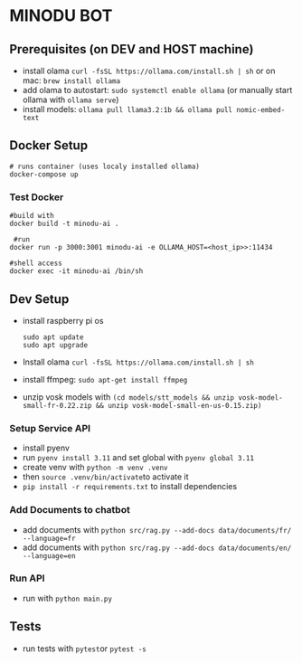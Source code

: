# MINODU BOT

## Prerequisites (on DEV and HOST machine)

* install olama `curl -fsSL https://ollama.com/install.sh | sh` or on mac: `brew install ollama`
* add olama to autostart: `sudo systemctl enable ollama` (or manually start ollama with `ollama serve`)
* install models: `ollama pull llama3.2:1b && ollama pull nomic-embed-text`

## Docker Setup

```
# runs container (uses localy installed ollama)
docker-compose up
```

### Test Docker

```
#build with
docker build -t minodu-ai .

 #run
docker run -p 3000:3001 minodu-ai -e OLLAMA_HOST=<host_ip>>:11434

#shell access
docker exec -it minodu-ai /bin/sh
```


## Dev Setup

* install raspberry pi os

  ```
  sudo apt update
  sudo apt upgrade
  ```

* Install olama `curl -fsSL https://ollama.com/install.sh | sh`
* install ffmpeg: `sudo apt-get install ffmpeg`
* unzip vosk models with `(cd models/stt_models && unzip vosk-model-small-fr-0.22.zip && unzip vosk-model-small-en-us-0.15.zip)`

### Setup Service API

* install pyenv
* run `pyenv install 3.11` and set global with `pyenv global 3.11`
* create venv with `python -m venv .venv`
* then `source .venv/bin/activate`to activate it
* `pip install -r requirements.txt`  to install dependencies

### Add Documents to chatbot

* add documents with `python src/rag.py --add-docs data/documents/fr/ --language=fr`
* add documents with `python src/rag.py --add-docs data/documents/en/ --language=en`

### Run API

* run with `python main.py`

## Tests

* run tests with `pytest`or `pytest -s`




